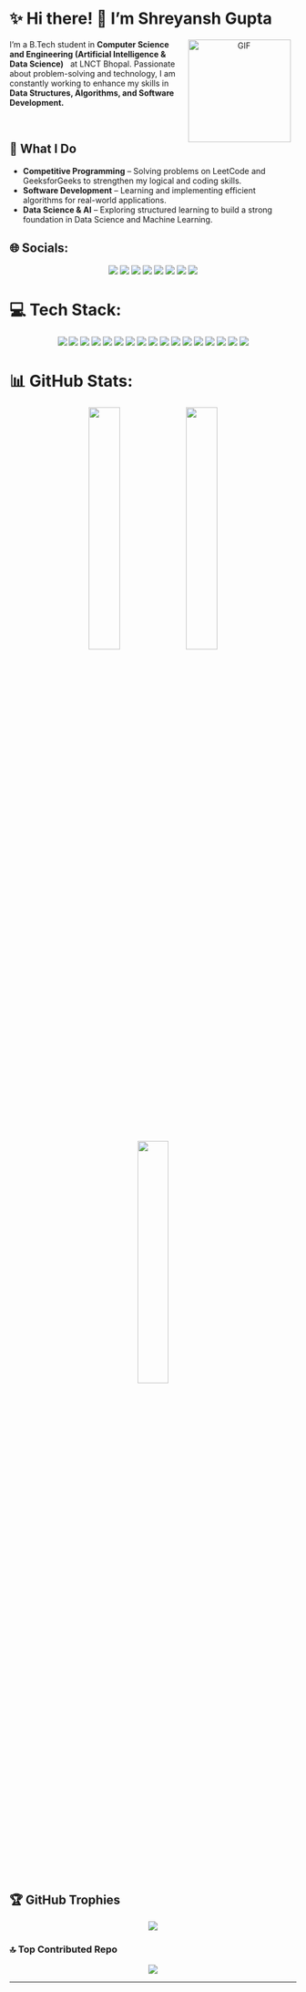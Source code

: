 # ✨ Hi there! 👋 I’m **Shreyansh Gupta**  


<p align="center">
  <img src="https://user-images.githubusercontent.com/74038190/212750672-2f3f2b50-c84f-4ed8-a60a-849ae69ff9df.gif" width="180" align="right" hspace="10" alt="GIF">
</p>

I’m a B.Tech student in **Computer Science and Engineering (Artificial Intelligence & Data Science)** ‎ ‎ at LNCT Bhopal. Passionate about problem-solving and technology, I am constantly working to enhance my skills in **Data Structures, Algorithms, and Software Development.**
‎
‎ ‎ ‎ ‎ ‎ ‎ ‎ 

‎ ‎ ‎ ‎ 
## 🚀 What I Do  

- **Competitive Programming** – Solving problems on LeetCode and GeeksforGeeks to strengthen my logical and coding skills.  
- **Software Development** – Learning and implementing efficient algorithms for real-world applications.  
- **Data Science & AI** – Exploring structured learning to build a strong foundation in Data Science and Machine Learning.   

## 🌐 Socials:
<p align="center">
  <a href="https://linkedin.com/in/data-scientist-shreyansh-gupta"><img src="https://img.shields.io/badge/LinkedIn-%230077B5.svg?logo=linkedin&logoColor=white"></a>
  <a href="https://x.com/_ShreyanshGupta"><img src="https://img.shields.io/badge/X-black.svg?logo=X&logoColor=white"></a>
  <a href="mailto:shreyanshguptasprint@gmail.com"><img src="https://img.shields.io/badge/Email-D14836?logo=gmail&logoColor=white"></a>
  <a href="https://leetcode.com/shreyanshguptasprint/"><img src="https://img.shields.io/badge/LeetCode-%23FFA116.svg?logo=leetcode&logoColor=white"></a>
  <a href="https://auth.geeksforgeeks.org/user/shreyanshguptasprint/"><img src="https://img.shields.io/badge/GeeksforGeeks-%2300C853.svg?logo=geeksforgeeks&logoColor=white"></a>
  <a href="https://www.hackerrank.com/shreyanshguptas1"><img src="https://img.shields.io/badge/HackerRank-%23029B0E.svg?logo=hackerrank&logoColor=white"></a>
  <a href="https://codeforces.com/profile/shreyanshgupta"><img src="https://img.shields.io/badge/Codeforces-%230040A0.svg?logo=codeforces&logoColor=white"></a>
  <a href="https://www.kaggle.com/sg2006"><img src="https://img.shields.io/badge/Kaggle-%23009EFB.svg?logo=kaggle&logoColor=white"></a>
</p>

# 💻 Tech Stack:
<p align="center">
  <img src="https://img.shields.io/badge/c-%2300599C.svg?style=plastic&logo=c&logoColor=white">
  <img src="https://img.shields.io/badge/c++-%2300599C.svg?style=plastic&logo=c%2B%2B&logoColor=white">
  <img src="https://img.shields.io/badge/python-3670A0?style=plastic&logo=python&logoColor=ffdd54">
  <img src="https://img.shields.io/badge/netlify-%23000000.svg?style=plastic&logo=netlify&logoColor=#00C7B7">
  <img src="https://img.shields.io/badge/flask-%23000.svg?style=plastic&logo=flask&logoColor=white">
  <img src="https://img.shields.io/badge/firebase-a08021?style=plastic&logo=firebase&logoColor=ffcd34">
  <img src="https://img.shields.io/badge/Microsoft%20SQL%20Server-CC2927?style=plastic&logo=microsoft%20sql%20server&logoColor=white">
  <img src="https://img.shields.io/badge/MongoDB-%234ea94b.svg?style=plastic&logo=mongodb&logoColor=white">
  <img src="https://img.shields.io/badge/mysql-4479A1.svg?style=plastic&logo=mysql&logoColor=white">
  <img src="https://img.shields.io/badge/Canva-%2300C4CC.svg?style=plastic&logo=Canva&logoColor=white">
  <img src="https://img.shields.io/badge/numpy-%23013243.svg?style=plastic&logo=numpy&logoColor=white">
  <img src="https://img.shields.io/badge/pandas-%23150458.svg?style=plastic&logo=pandas&logoColor=white">
  <img src="https://img.shields.io/badge/scikit--learn-%23F7931E.svg?style=plastic&logo=scikit-learn&logoColor=white">
  <img src="https://img.shields.io/badge/TensorFlow-%23FF6F00.svg?style=plastic&logo=TensorFlow&logoColor=white">
  <img src="https://img.shields.io/badge/Matplotlib-%23ffffff.svg?style=plastic&logo=Matplotlib&logoColor=black">
  <img src="https://img.shields.io/badge/github-%23121011.svg?style=plastic&logo=github&logoColor=white">
  <img src="https://img.shields.io/badge/git-%23F05033.svg?style=plastic&logo=git&logoColor=white">
</p>

# 📊 GitHub Stats:
<p align="center">
  <img src="https://github-readme-stats.vercel.app/api?username=shreyansh-gupta-hub&theme=rose_pine&hide_border=false&include_all_commits=false&count_private=false" width="33%">
  <img src="https://nirzak-streak-stats.vercel.app/?user=shreyansh-gupta-hub&theme=rose_pine&hide_border=false" width="33%">
  <img src="https://github-readme-stats.vercel.app/api/top-langs/?username=shreyansh-gupta-hub&theme=rose_pine&hide_border=false&include_all_commits=false&count_private=false&layout=compact" width="33%">
</p>

## 🏆 GitHub Trophies
<p align="center">
  <img src="https://github-profile-trophy.vercel.app/?username=shreyansh-gupta-hub&theme=codeSTACKr&no-frame=false&no-bg=false&margin-w=4">
</p>

### 🔝 Top Contributed Repo
<p align="center">
  <img src="https://github-contributor-stats.vercel.app/api?username=shreyansh-gupta-hub&limit=5&theme=date_night&combine_all_yearly_contributions=true">
</p>

---
